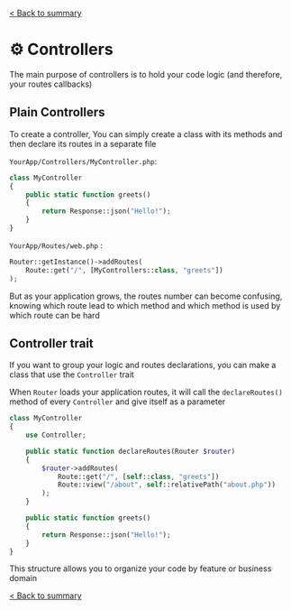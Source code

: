 [< Back to summary](../home.md)

# ⚙️ Controllers

The main purpose of controllers is to hold your code logic (and therefore, your routes callbacks)

## Plain Controllers

To create a controller, You can simply create a class with its methods and then declare its routes in a separate file

`YourApp/Controllers/MyController.php`:
```php
class MyController
{
    public static function greets()
    {
        return Response::json("Hello!");
    }
}
```

`YourApp/Routes/web.php` :
```php
Router::getInstance()->addRoutes(
    Route::get("/", [MyControllers::class, "greets"])
);
```

But as your application grows, the routes number can become confusing, knowing which route lead to which method and which method is used by which route can be hard

## Controller trait

If you want to group your logic and routes declarations, you can make a class that use the `Controller` trait

When `Router` loads your application routes, it will call the `declareRoutes()` method of every `Controller` and give itself as a parameter

```php
class MyController
{
    use Controller;

    public static function declareRoutes(Router $router)
    {
        $router->addRoutes(
            Route::get("/", [self::class, "greets"])
            Route::view("/about", self::relativePath("about.php"))
        );
    }

    public static function greets()
    {
        return Response::json("Hello!");
    }
}
```

This structure allows you to organize your code by feature or business domain

[< Back to summary](../home.md)